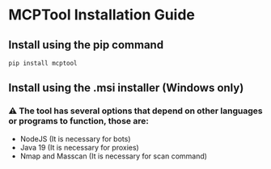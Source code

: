 # MCPTool Installation Guide

## Install using the pip command
`pip install mcptool`

## Install using the .msi installer (Windows only)


### ⚠️ The tool has several options that depend on other languages or programs to function, those are:

- NodeJS (It is necessary for bots)
- Java 19 (It is necessary for proxies)
- Nmap and Masscan (It is necessary for scan command)